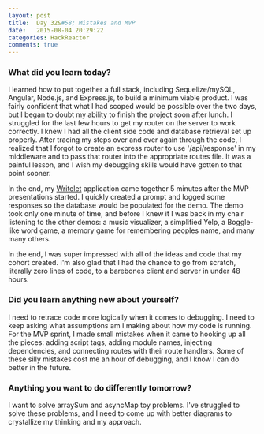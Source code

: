 ```yaml
---
layout: post
title:  Day 32&#58; Mistakes and MVP
date:   2015-08-04 20:29:22
categories: HackReactor
comments: true
---
```



### What did you learn today?

I learned how to put together a full stack, including Sequelize/mySQL, Angular, Node.js, and Express.js, to build a minimum viable product. I was fairly confident that what I had scoped would be possible over the two days, but I began to doubt my ability to finish the project soon after lunch. I struggled for the last few hours to get my router on the server to work correctly. I knew I had all the client side code and database retrieval set up properly. After tracing my steps over and over again through the code, I realized that I forgot to create an express router to use '/api/response' in my middleware and to pass that router into the appropriate routes file. It was a painful lesson, and I wish my debugging skills would have gotten to that point sooner.

In the end, my [Writelet](https://github.com/csaden/2015-06-mvp) application came together 5 minutes after the MVP presentations started. I quickly created a prompt and logged some responses so the database would be populated for the demo. The demo took only one minute of time, and before I knew it I was back in my chair listening to the other demos: a music visualizer, a simplified Yelp, a Boggle-like word game, a memory game for remembering peoples name, and many many others.

In the end, I was super impressed with all of the ideas and code that my cohort created. I'm also glad that I had the chance to go from scratch, literally zero lines of code, to a barebones client and server in under 48 hours.

### Did you learn anything new about yourself?

I need to retrace code more logically when it comes to debugging. I need to keep asking what assumptions am I making about how my code is running. For the MVP sprint, I made small mistakes when it came to hooking up all the pieces: adding script tags, adding module names, injecting dependencies, and connecting routes with their route handlers. Some of these silly mistakes cost me an hour of debugging, and I know I can do better in the future.

### Anything you want to do differently tomorrow?

I want to solve arraySum and asyncMap toy problems. I've struggled to solve these problems, and I need to come up with better diagrams to crystallize my thinking and my approach.

